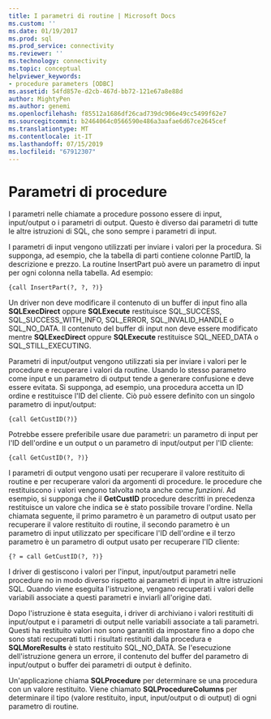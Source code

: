 ```yaml
---
title: I parametri di routine | Microsoft Docs
ms.custom: ''
ms.date: 01/19/2017
ms.prod: sql
ms.prod_service: connectivity
ms.reviewer: ''
ms.technology: connectivity
ms.topic: conceptual
helpviewer_keywords:
- procedure parameters [ODBC]
ms.assetid: 54fd857e-d2cb-467d-bb72-121e67a8e88d
author: MightyPen
ms.author: genemi
ms.openlocfilehash: f85512a1686df26cad739dc906e49cc5499f62e7
ms.sourcegitcommit: b2464064c0566590e486a3aafae6d67ce2645cef
ms.translationtype: MT
ms.contentlocale: it-IT
ms.lasthandoff: 07/15/2019
ms.locfileid: "67912307"
---
```

# <a name="procedure-parameters"></a>Parametri di procedure
I parametri nelle chiamate a procedure possono essere di input, input/output o i parametri di output. Questo è diverso dai parametri di tutte le altre istruzioni di SQL, che sono sempre i parametri di input.  
  
 I parametri di input vengono utilizzati per inviare i valori per la procedura. Si supponga, ad esempio, che la tabella di parti contiene colonne PartID, la descrizione e prezzo. La routine InsertPart può avere un parametro di input per ogni colonna nella tabella. Ad esempio:  
  
```  
{call InsertPart(?, ?, ?)}  
```  
  
 Un driver non deve modificare il contenuto di un buffer di input fino alla **SQLExecDirect** oppure **SQLExecute** restituisce SQL_SUCCESS, SQL_SUCCESS_WITH_INFO, SQL_ERROR, SQL_INVALID_HANDLE o SQL_NO_DATA. Il contenuto del buffer di input non deve essere modificato mentre **SQLExecDirect** oppure **SQLExecute** restituisce SQL_NEED_DATA o SQL_STILL_EXECUTING.  
  
 Parametri di input/output vengono utilizzati sia per inviare i valori per le procedure e recuperare i valori da routine. Usando lo stesso parametro come input e un parametro di output tende a generare confusione e deve essere evitata. Si supponga, ad esempio, una procedura accetta un ID ordine e restituisce l'ID del cliente. Ciò può essere definito con un singolo parametro di input/output:  
  
```  
{call GetCustID(?)}  
```  
  
 Potrebbe essere preferibile usare due parametri: un parametro di input per l'ID dell'ordine e un output o un parametro di input/output per l'ID cliente:  
  
```  
{call GetCustID(?, ?)}  
```  
  
 I parametri di output vengono usati per recuperare il valore restituito di routine e per recuperare valori da argomenti di procedure. le procedure che restituiscono i valori vengono talvolta nota anche come *funzioni*. Ad esempio, si supponga che il **GetCustID** procedure descritti in precedenza restituisce un valore che indica se è stato possibile trovare l'ordine. Nella chiamata seguente, il primo parametro è un parametro di output usato per recuperare il valore restituito di routine, il secondo parametro è un parametro di input utilizzato per specificare l'ID dell'ordine e il terzo parametro è un parametro di output usato per recuperare l'ID cliente:  
  
```  
{? = call GetCustID(?, ?)}  
```  
  
 I driver di gestiscono i valori per l'input, input/output parametri nelle procedure no in modo diverso rispetto ai parametri di input in altre istruzioni SQL. Quando viene eseguita l'istruzione, vengano recuperati i valori delle variabili associate a questi parametri e inviarli all'origine dati.  
  
 Dopo l'istruzione è stata eseguita, i driver di archiviano i valori restituiti di input/output e i parametri di output nelle variabili associate a tali parametri. Questi ha restituito valori non sono garantiti da impostare fino a dopo che sono stati recuperati tutti i risultati restituiti dalla procedura e **SQLMoreResults** è stato restituito SQL_NO_DATA. Se l'esecuzione dell'istruzione genera un errore, il contenuto del buffer del parametro di input/output o buffer dei parametri di output è definito.  
  
 Un'applicazione chiama **SQLProcedure** per determinare se una procedura con un valore restituito. Viene chiamato **SQLProcedureColumns** per determinare il tipo (valore restituito, input, input/output o di output) di ogni parametro di routine.
